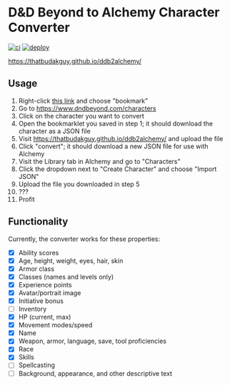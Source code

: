 # D&D Beyond to Alchemy Character Converter
[![ci](https://github.com/thatbudakguy/ddb2alchemy/actions/workflows/ci.yml/badge.svg)](https://github.com/thatbudakguy/ddb2alchemy/actions/workflows/ci.yml)
[![deploy](https://github.com/thatbudakguy/ddb2alchemy/actions/workflows/deploy.yml/badge.svg)](https://github.com/thatbudakguy/ddb2alchemy/actions/workflows/deploy.yml)

https://thatbudakguy.github.io/ddb2alchemy/
## Usage
1. Right-click [this link](public/bookmarklet.min.js) and choose "bookmark"
1. Go to https://www.dndbeyond.com/characters
2. Click on the character you want to convert
3. Open the bookmarklet you saved in step 1; it should download the character as a JSON file
4. Visit https://thatbudakguy.github.io/ddb2alchemy/ and upload the file
5. Click "convert"; it should download a new JSON file for use with Alchemy
6. Visit the Library tab in Alchemy and go to "Characters"
7. Click the dropdown next to "Create Character" and choose "Import JSON"
8. Upload the file you downloaded in step 5
9. ???
10. Profit

## Functionality
Currently, the converter works for these properties:
- [x] Ability scores
- [x] Age, height, weight, eyes, hair, skin
- [x] Armor class
- [x] Classes (names and levels only)
- [x] Experience points
- [x] Avatar/portrait image
- [x] Initiative bonus
- [ ] Inventory
- [x] HP (current, max)
- [x] Movement modes/speed
- [x] Name
- [x] Weapon, armor, language, save, tool proficiencies
- [x] Race
- [x] Skills
- [ ] Spellcasting
- [ ] Background, appearance, and other descriptive text
